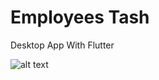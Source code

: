 # Employees Tash

Desktop App With Flutter

![alt text](https://github.com/[m0hamed-ahmed/]/[Employees-Task/]/blob/[main]/employees_task.png?raw=true)
